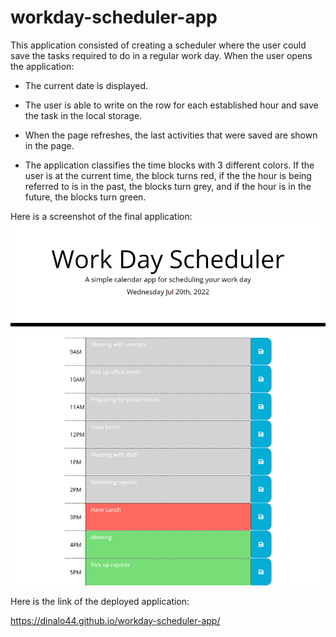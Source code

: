 # workday-scheduler-app
This application consisted of creating a scheduler where the user could save the tasks required to do in a regular work day. When the user opens the application:

- The current date is displayed.

- The user is able to write on the row for each established hour and save the task in the local storage. 

- When the page refreshes, the last activities that were saved are shown in the page.

- The application classifies the time blocks with 3 different colors. If the user is at the current time, the block turns red, if the the hour is being referred to is in the past, the blocks turn grey, and if the hour is in the future, the blocks turn green.

Here is a screenshot of the final application:
![workday-scheduler-screenshot](https://github.com/DinaLo44/workday-scheduler-app/blob/main/assets/images/workday-scheduler-screenshot.png)

Here is the link of the deployed application:

https://dinalo44.github.io/workday-scheduler-app/
